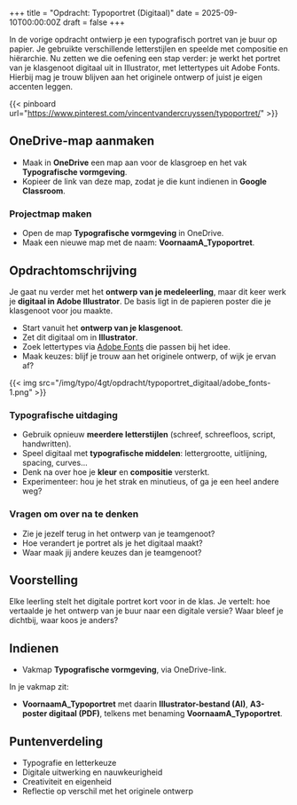 +++
title = "Opdracht: Typoportret (Digitaal)"
date = 2025-09-10T00:00:00Z
draft = false
+++

In de vorige opdracht ontwierp je een typografisch portret van je buur op papier. Je gebruikte verschillende letterstijlen en speelde met compositie en hiërarchie. 
Nu zetten we die oefening een stap verder: je werkt het portret van je klasgenoot digitaal uit in Illustrator, met lettertypes uit Adobe Fonts. Hierbij mag je trouw blijven aan het originele ontwerp of juist je eigen accenten leggen. 

{{< pinboard url="https://www.pinterest.com/vincentvandercruyssen/typoportret/" >}}

## OneDrive-map aanmaken

- Maak in **OneDrive** een map aan voor de klasgroep en het vak **Typografische vormgeving**.
- Kopieer de link van deze map, zodat je die kunt indienen in **Google Classroom**. 

### Projectmap maken

- Open de map **Typografische vormgeving** in OneDrive. 
- Maak een nieuwe map met de naam: **VoornaamA_Typoportret**. 

## Opdrachtomschrijving

Je gaat nu verder met het **ontwerp van je medeleerling**, maar dit keer werk je **digitaal in Adobe Illustrator**. De basis ligt in de papieren poster die je klasgenoot voor jou maakte. 

- Start vanuit het **ontwerp van je klasgenoot**. 
- Zet dit digitaal om in **Illustrator**. 
- Zoek lettertypes via [Adobe Fonts](https://fonts.adobe.com/fonts) die passen bij het idee. 
- Maak keuzes: blijf je trouw aan het originele ontwerp, of wijk je ervan af? 

{{< img src="/img/typo/4gt/opdracht/typoportret_digitaal/adobe_fonts-1.png" >}}

### Typografische uitdaging

- Gebruik opnieuw **meerdere letterstijlen** (schreef, schreefloos, script, handwritten). 
- Speel digitaal met **typografische middelen**: lettergrootte, uitlijning, spacing, curves... 
- Denk na over hoe je **kleur** en **compositie** versterkt. 
- Experimenteer: hou je het strak en minutieus, of ga je een heel andere weg? 

### Vragen om over na te denken

- Zie je jezelf terug in het ontwerp van je teamgenoot? 
- Hoe verandert je portret als je het digitaal maakt? 
- Waar maak jij andere keuzes dan je teamgenoot? 

## Voorstelling

Elke leerling stelt het digitale portret kort voor in de klas. 
Je vertelt: hoe vertaalde je het ontwerp van je buur naar een digitale versie? Waar bleef je dichtbij, waar koos je anders? 

## Indienen

- Vakmap **Typografische vormgeving**, via OneDrive-link.

In je vakmap zit:

- **VoornaamA_Typoportret** met daarin **Illustrator-bestand (AI)**, **A3-poster digitaal (PDF)**, telkens met benaming **VoornaamA_Typoportret**.

## Puntenverdeling

- Typografie en letterkeuze 
- Digitale uitwerking en nauwkeurigheid 
- Creativiteit en eigenheid 
- Reflectie op verschil met het originele ontwerp 